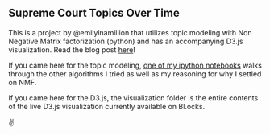 ## Supreme Court Topics Over Time

This is a project by @emilyinamillion that utilizes topic modeling with Non Negative Matrix factorization (python) and has an accompanying D3.js visualization. Read the blog post [here](http://www.emilyinamillion.me/blog/2016/7/13/visualizing-supreme-court-topics-over-time)!

If you came here for the topic modeling, [one of my ipython notebooks](https://github.com/emilyinamillion/supreme-court-topics-overtime/blob/master/pipeline/Step4_pipeline_Model-testing.ipynb) walks through the other algorithms I tried as well as my reasoning for why I settled on NMF.

If you came here for the D3.js, the visualization folder is the entire contents of the live D3.js visualization currently available on Bl.ocks. 

:v:
